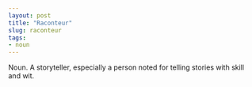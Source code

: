 ```yaml
---
layout: post
title: "Raconteur"
slug: raconteur
tags:
- noun
---
```


Noun. A storyteller, especially a person noted for telling stories with skill and wit.
